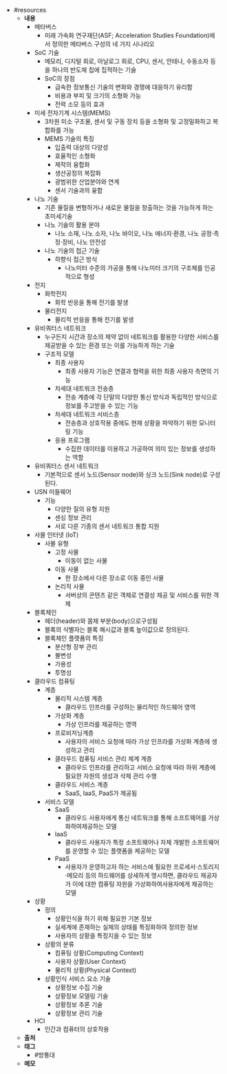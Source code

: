 - #resources
	- **내용**
		- 메타버스
			- 미래 가속화 연구재단(ASF; Acceleration Studies Foundation)에서 정의한 메타버스 구성의 네 가지 시나리오
		- SoC 기술
			- 메모리, 디지털 회로, 아날로그 회로, CPU, 센서, 안테나, 수동소자 등을 하나의 반도체 칩에 집적하는 기술
			- SoC의 장점
				- 급속한 정보통신 기술의 변화와 경쟁에 대응하기 유리함
				- 비용과 부피 및 크기의 소형화 가능
				- 전력 소모 등의 효과
		- 미세 전자기계 시스템(MEMS)
			- 3차원 미소 구조물, 센서 및 구동 장치 등을 소형화 및 고정밀화하고 복합화를 가능
			- MEMS 기술의 특징
				- 입출력 대상의 다양성
				- 효율적인 소형화
				- 제작의 융합화
				- 생산공정의 복잡화
				- 광범위한 산업분야와 연계
				- 센서 기술과의 융합
		- 나노 기술
			- 기존 물질을 변형하거나 새로운 물질을 창출하는 것을 가능하게 하는 초미세기술
			- 나노 기술의 활용 분야
				- 나노 소재, 나노 소자, 나노 바이오, 나노 에너지·환경, 나노 공정·측정·장비, 나노 안전성
			- 나노 기술의 접근 기술
				- 하향식 접근 방식
					- 나노미터 수준의 가공을 통해 나노미터 크기의 구조체를 인공적으로 형성
		- 전지
			- 화학전지
				- 화학 반응을 통해 전기를 발생
			- 물리전지
				- 물리적 반응을 통해 전기를 발생
		- 유비쿼터스 네트워크
			- 누구든지 시간과 장소의 제약 없이 네트워크를 활용한 다양한 서비스를 제공받을 수 있는 환경 또는 이를 가능하게 하는 기술
			- 구조적 모델
				- 최종 사용자
					- 최종 사용자 기능은 연결과 협력을 위한 최종 사용자 측면의 기능
				- 차세대 네트워크 전송층
					- 전송 계층에 각 단말의 다양한 통신 방식과 독립적인 방식으로 정보를 주고받을 수 있는 기능
				- 차세대 네트워크 서비스층
					- 전송층과 상호작용 중에도 현재 상황을 파악하기 위한 모니터링 기능
				- 응용 프로그램
					- 수집한 데이터를 이용하고 가공하여 의미 있는 정보를 생성하는 역할
		- 유비쿼터스 센서 네트워크
			- 기본적으로 센서 노드(Sensor node)와 싱크 노드(Sink node)로 구성된다.
		- USN 미들웨어
			- 기능
				- 다양한 질의 유형 지원
				- 센싱 정보 관리
				- 서로 다른 기종의 센서 네트워크 통합 지원
		- 사물 인터넷 (IoT)
			- 사물 유형
				- 고정 사물
					- 이동이 없는 사물
				- 이동 사물
					- 한 장소에서 다른 장소로 이동 중인 사물
				- 논리적 사물
					- 서버상의 콘텐츠 같은 객체로 연결성 제공 및 서비스를 위한 객체
		- 블록체인
			- 헤더(header)와 몸체 부분(body)으로구성됨
			- 블록의 식별자는 블록 해시값과 블록 높이값으로 정의된다.
			- 블록체인 플랫폼의 특징
				- 분산형 장부 관리
				- 불변성
				- 가용성
				- 투명성
		- 클라우드 컴퓨팅
			- 계층
				- 물리적 시스템 계층
					- 클라우드 인프라를 구성하는 물리적인 하드웨어 영역
				- 가상화 계층
					- 가상 인프라를 제공하는 영역
				- 프로비저닝계층
					- 사용자의 서비스 요청에 따라 가상 인프라를 가상화 계층에 생성하고 관리
				- 클라우드 컴퓨팅 서비스 관리 체계 계층
					- 클라우드 인프라를 관리하고 서비스 요청에 따라 하위 계층에 필요한 자원의 생성과 삭제 관리 수행
				- 클라우드 서비스 계층
					- SaaS, IaaS, PaaS가 제공됨
			- 서비스 모델
				- SaaS
					- 클라우드 사용자에게 통신 네트워크를 통해 소프트웨어를 가상화하여제공하는 모델
				- IaaS
					- 클라우드 사용자가 특정 소프트웨어나 자체 개발한 소프트웨어를 운영할 수 있는 플랫폼을 제공하는 모델
				- PaaS
					- 사용자가 운영하고자 하는 서비스에 필요한 프로세서·스토리지·메모리 등의 하드웨어를 상세하게 명시하면, 클라우드 제공자가 이에 대한 컴퓨팅 자원을 가상화하여사용자에게 제공하는 모델
		- 상황
			- 정의
				- 상황인식을 하기 위해 필요한 기본 정보
				- 실세계에 존재하는 실체의 상태를 특징화하여 정의한 정보
				- 사용자의 상황을 특징지을 수 있는 정보
			- 상황의 분류
				- 컴퓨팅 상황(Computing Context)
				- 사용자 상황(User Context)
				- 물리적 상황(Physical Context)
			- 상황인식 서비스 요소 기술
				- 상황정보 수집 기술
				- 상황정보 모델링 기술
				- 상황정보 추론 기술
				- 상황정보 관리 기술
		- HCI
			- 인간과 컴퓨터의 상호작용
	- **출처**
	- **태그**
		- #방통대
	- **메모**